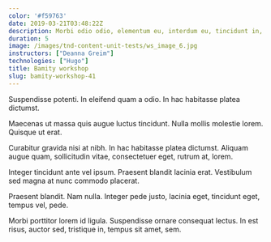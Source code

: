 ```yaml
---
color: '#f59763'
date: 2019-03-21T03:48:22Z
description: Morbi odio odio, elementum eu, interdum eu, tincidunt in, leo. Maecenas pulvinar lobortis est.
duration: 5
image: /images/tnd-content-unit-tests/ws_image_6.jpg
instructors: ["Deanna Greim"]
technologies: ["Hugo"]
title: Bamity workshop
slug: bamity-workshop-41
---
```

Suspendisse potenti. In eleifend quam a odio. In hac habitasse platea dictumst.

Maecenas ut massa quis augue luctus tincidunt. Nulla mollis molestie lorem. Quisque ut erat.

Curabitur gravida nisi at nibh. In hac habitasse platea dictumst. Aliquam augue quam, sollicitudin vitae, consectetuer eget, rutrum at, lorem.

Integer tincidunt ante vel ipsum. Praesent blandit lacinia erat. Vestibulum sed magna at nunc commodo placerat.

Praesent blandit. Nam nulla. Integer pede justo, lacinia eget, tincidunt eget, tempus vel, pede.

Morbi porttitor lorem id ligula. Suspendisse ornare consequat lectus. In est risus, auctor sed, tristique in, tempus sit amet, sem.
